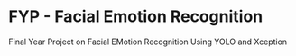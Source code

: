 # FYP - Facial Emotion Recognition
Final Year Project on Facial EMotion Recognition Using YOLO and Xception
